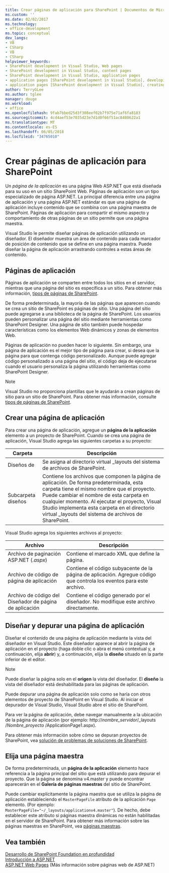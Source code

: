 ```yaml
---
title: Crear páginas de aplicación para SharePoint | Documentos de Microsoft
ms.custom: ''
ms.date: 02/02/2017
ms.technology:
- office-development
ms.topic: conceptual
dev_langs:
- VB
- CSharp
- VB
- CSharp
helpviewer_keywords:
- SharePoint development in Visual Studio, Web pages
- SharePoint development in Visual Studio, content pages
- SharePoint development in Visual Studio, application pages
- application pages [SharePoint development in Visual Studio], developing
- application pages [SharePoint development in Visual Studio], creating
author: TerryGLee
ms.author: tglee
manager: douge
ms.workload:
- office
ms.openlocfilehash: 9fab7bbed25d3f308eef02b7f975e71af6fa8183
ms.sourcegitcommit: 4cd4aef53e7035d23e7d1d0f66f51ac8480622a1
ms.translationtype: MT
ms.contentlocale: es-ES
ms.lasthandoff: 06/05/2018
ms.locfileid: "34765010"
---
```

# <a name="create-application-pages-for-sharepoint"></a>Crear páginas de aplicación para SharePoint
  Un *página de la aplicación* es una página Web ASP.NET que está diseñada para su uso en un sitio SharePoint Web. Páginas de aplicación son un tipo especializado de página ASP.NET. La principal diferencia entre una página de aplicación y una página ASP.NET estándar es que una página de aplicación incluye contenido que se combina con una página maestra de SharePoint. Páginas de aplicación para compartir el mismo aspecto y comportamiento de otras páginas de un sitio permite que una página maestra.  
  
 Visual Studio le permite diseñar páginas de aplicación utilizando un diseñador. El diseñador muestra un área de contenido para cada marcador de posición de contenido que se define en una página maestra. Puede diseñar la página de aplicación arrastrando controles a estas áreas de contenido.  
  
## <a name="application-pages"></a>Páginas de aplicación
 Páginas de aplicación se comparten entre todos los sitios en el servidor, mientras que una página del sitio es específica a un sitio. Para obtener más información, [tipos de páginas de SharePoint](http://go.microsoft.com/fwlink/?LinkID=211584).  
  
 De forma predeterminada, la mayoría de las páginas que aparecen cuando se crea un sitio de SharePoint es páginas de sitio. Una página del sitio puede agregarse a una biblioteca de la página de SharePoint. Los usuarios pueden personalizar una página del sitio mediante herramientas como SharePoint Designer. Una página de sitio también puede hospedar características como los elementos Web dinámicos y zonas de elementos Web.  
  
 Páginas de aplicación no pueden hacer lo siguiente. Sin embargo, una página de aplicación es el mejor tipo de página para crear, si desea que la página para que contenga código personalizado. Aunque puede agregar código personalizado a una página del sitio, el código deja de ejecutarse cuando el usuario personaliza la página utilizando herramientas como SharePoint Designer.  
  
> [!NOTE]  
>  Visual Studio no proporciona plantillas que le ayudarán a crean páginas de sitio para un sitio de SharePoint. Para obtener más información, consulte [tipos de páginas de SharePoint](http://go.microsoft.com/fwlink/?LinkID=211584).  
  
## <a name="create-an-application-page"></a>Crear una página de aplicación
 Para crear una página de aplicación, agregue un **página de la aplicación** elemento a un proyecto de SharePoint. Cuando se crea una página de aplicación, Visual Studio agrega las siguientes carpetas a su proyecto:  
  
|Carpeta|Descripción|  
|------------|-----------------|  
|Diseños de|Se asigna al directorio virtual _layouts del sistema de archivos de SharePoint.|  
|Subcarpeta diseños|Contiene los archivos que componen la página de aplicación. De forma predeterminada, esta carpeta tiene el mismo nombre que el proyecto. Puede cambiar el nombre de esta carpeta en cualquier momento. Al ejecutar el proyecto, Visual Studio implementa esta carpeta en el directorio virtual _layouts del sistema de archivos de SharePoint.|  
  
 Visual Studio agrega los siguientes archivos al proyecto:  
  
|Archivo|Descripción|  
|----------|-----------------|  
|Archivo de paginación ASP.NET (*.aspx*)|Contiene el marcado XML que define la página.|  
|Archivo de código de página de aplicación|Contiene el código subyacente de la página de aplicación. Agregue código que controla los eventos para este archivo.|  
|Archivo de código del Diseñador de página de aplicación|Contiene el código generado por el diseñador. No modifique este archivo directamente.|  
  
## <a name="design-and-debug-an-application-page"></a>Diseñar y depurar una página de aplicación
 Diseñar el contenido de una página de aplicación mediante la vista del diseñador en Visual Studio. Este diseñador aparece al abrir la página de aplicación en el proyecto (haga doble clic o abra el menú contextual y, a continuación, elija **abrir**) y, a continuación, elija la **diseño** situado en la parte inferior de el editor.  
  
> [!NOTE]  
>  Puede diseñar la página solo en el **origen** la vista del diseñador. El **diseño** la vista del diseñador está deshabilitada para las páginas de aplicación.  
  
 Puede depurar una página de aplicación solo como se haría con otros elementos de proyecto de SharePoint en Visual Studio. Al iniciar el depurador de Visual Studio, Visual Studio abre el sitio de SharePoint.  
  
 Para ver la página de aplicación, debe navegar manualmente a la ubicación de la página de aplicación (por ejemplo: http://*nombre_servidor*/_layouts /*Nombre_proyecto*  /ApplicationPage1.aspx).  
  
 Para obtener más información sobre cómo se depuran proyectos de SharePoint, vea [solución de problemas de soluciones de SharePoint](../sharepoint/troubleshooting-sharepoint-solutions.md).  
  
## <a name="choose-a-master-page"></a>Elija una página maestra
 De forma predeterminada, un **página de la aplicación** elemento hace referencia a la página principal del sitio que está utilizando para depurar el proyecto. Que la página se denomina v4.master y puede encontrar aparecerán en el **Galería de páginas maestras** del sitio de SharePoint.  
  
 Puede cambiar explícitamente la página maestra que se utiliza la página de aplicación estableciendo el `MasterPageFile` atributo de la aplicación `Page` elemento. (Por ejemplo: `MasterPageFile="~/_layouts/applicationv4.master"`). De hecho, debe establecer este atributo si páginas maestra dinámicas no están habilitadas en el servidor de SharePoint. Para obtener más información sobre las páginas maestras en SharePoint, vea [páginas maestras](http://go.microsoft.com/fwlink/?LinkID=169281).  
  
## <a name="see-also"></a>Vea también
 [Desarrollo de SharePoint Foundation en profundidad](http://go.microsoft.com/fwlink/?LinkID=182103)   
 [Introducción a ASP.NET](/aspnet/overview)   
 [ASP.NET Web Pages](/aspnet/web-pages/index) (Más información sobre páginas web de ASP.NET)   
  
